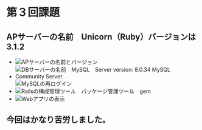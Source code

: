 # 第３回課題
## APサーバーの名前　Unicorn（Ruby）バージョンは　3.1.2
- ![APサーバーの名前とバージョン](https://imgur.com/a/nrLfzqr)
- ![DBサーバーの名前　MySQL　Server version: 8.0.34 MySQL Community Server](https://imgur.com/a/1sqJEVB)![MySQLの再ログイン](https://imgur.com/a/Gt6IC8N)
- ![Railsの構成管理ツール　パッケージ管理ツール　gem](https://imgur.com/a/P507dS4)
- ![Webアプリの表示](https://imgur.com/a/2JEtcRA)
## 今回はかなり苦労しました。
